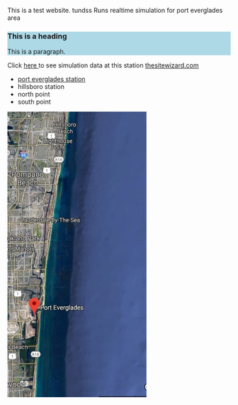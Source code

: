 
This is a test website. tundss
Runs realtime simulation for port everglades area
<description description description descriptions >
<description description description description >

<html>  
 <div style="background-color:lightblue">
  <h3>This is a heading</h3>
  <p>This is a paragraph.</p>
</div> 
<p>
  
Click <a href="http://www.yahoo.com" target="_blank">here </a> to see simulation data at this station 
<a href="https://www.thesitewizard.com/" target="_blank">thesitewizard.com</a>

</p>
<ul>
 <li><a href="http://www.yahoo.com" target="_blank">port everglades station</a></li>
 <li>hillsboro station</li>
 <li>north point</li>
 <li>south point </li>
</ul>
 <img src="map.JPG">
</html>




